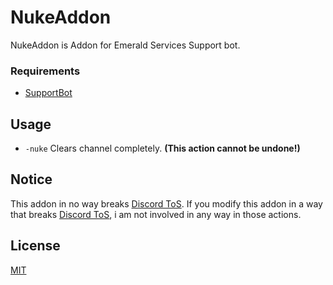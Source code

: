 # NukeAddon

NukeAddon is Addon for Emerald Services Support bot.

### Requirements

- [SupportBot](https://github.com/1tzemerald/SupportBot)

## Usage

- ```-nuke``` Clears channel completely. **(This action cannot be undone!)**

## Notice

This addon in no way breaks [Discord ToS](https://discord.com/terms). If you modify this addon in a way that breaks [Discord ToS](https://discord.com/terms), i am not involved in any way in those actions.

## License

[MIT](https://choosealicense.com/licenses/mit/)
